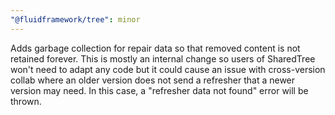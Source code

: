 ```yaml
---
"@fluidframework/tree": minor
---
```


Adds garbage collection for repair data so that removed content is not retained forever. This is mostly an internal change so users of SharedTree won't need to adapt any code but it could cause an issue with cross-version collab where an older version does not send a refresher that a newer version may need. In this case, a "refresher data not found" error will be thrown.
